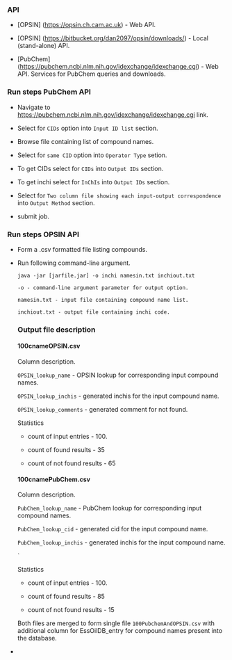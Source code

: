 ### API

- [OPSIN] (https://opsin.ch.cam.ac.uk) - Web API.

- [OPSIN] (https://bitbucket.org/dan2097/opsin/downloads/) - Local (stand-alone) API.

- [PubChem] (https://pubchem.ncbi.nlm.nih.gov/idexchange/idexchange.cgi) - Web API. Services for PubChem queries and downloads.

### Run steps PubChem API

- Navigate to https://pubchem.ncbi.nlm.nih.gov/idexchange/idexchange.cgi link.

- Select for `CIDs` option into `Input ID list` section.

- Browse file containing list of compound names.

- Select for `same CID` option into `Operator Type` setion.

- To get CIDs select for `CIDs` into `Output IDs` section.

- To get inchi select for `InChIs` into `Output IDs` section.

- Select for `Two column file showing each input-output correspondence` into `Output Method` section.

- submit job.

### Run steps OPSIN API

- Form a .csv formatted file listing compounds.

- Run following command-line argument.

  `java -jar [jarfile.jar] -o inchi namesin.txt inchiout.txt`
  
  `-o - command-line argument parameter for output option.`
  
  `namesin.txt - input file containing compound name list.`
  
  `inchiout.txt - output file containing inchi code.`
  
  
  
  ### Output file description
  
  #### 100cnameOPSIN.csv
  
  Column description.
  
  `OPSIN_lookup_name` - OPSIN lookup for corresponding input compound names.
  
  `OPSIN_lookup_inchis` - generated inchis for the input compound name.
  
  `OPSIN_lookup_comments` - generated comment for not found.
  
  Statistics
  
  - count of input entries - 100.
  
  - count of found results - 35
  
  - count of not found results - 65
  
  
   #### 100cnamePubChem.csv
   
   Column description.
   
   `PubChem_lookup_name` - PubChem lookup for corresponding input compound names.
   
   `PubChem_lookup_cid` - generated cid for the input compound name. 
   
   `PubChem_lookup_inchis` - generated inchis for the input compound name.
    
     `
     
   Statistics
  
  - count of input entries - 100.
  
  - count of found results - 85
  
  - count of not found results - 15
  
  
  Both files are merged to form single file `100PubchemAndOPSIN.csv` with additional column for EssOilDB_entry for compound names present into the database.   
  
  
  
- 
